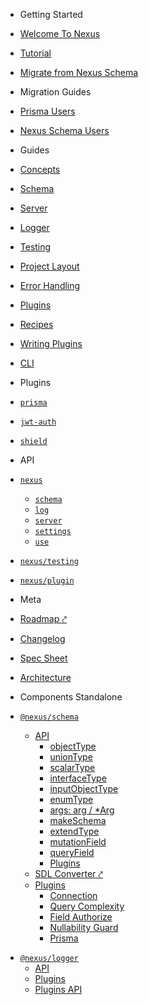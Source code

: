 - Getting Started

- [Welcome To Nexus](README)
- [Tutorial](tutorial/introduction)
- [Migrate from Nexus Schema](getting-started/migrate-from-nexus-schema)

- Migration Guides

- [Prisma Users](migration-guides/prisma-users)
- [Nexus Schema Users](getting-started/migrate-from-nexus-schema)

* Guides

* [Concepts](guides/concepts)
* [Schema](guides/schema)
* [Server](guides/server)
* [Logger](guides/logger)
* [Testing](guides/testing)
* [Project Layout](guides/project-layout)
* [Error Handling](guides/error-handling)
* [Plugins](guides/plugins)
* [Recipes](references/recipes)
* [Writing Plugins](guides/writing-plugins)
* [CLI](guides/cli)

* Plugins

* [`prisma`](plugins/prisma)
* [`jwt-auth`](https://github.com/Camji55/nexus-plugin-jwt-auth)
* [`shield`](https://github.com/lvauvillier/nexus-plugin-shield)

- API

- [`nexus`](api/modules/main)

  - [`schema`](api/modules/main/exports/schema)
  - [`log`](api/modules/main/exports/logger)
  - [`server`](api/modules/main/exports/server)
  - [`settings`](api/modules/main/exports/settings)
  - [`use`](api/modules/main/exports/use)

* [`nexus/testing`](api/modules/testing)

* [`nexus/plugin`](api/modules/plugin)

* Meta

* [Roadmap ⤤](https://github.com/orgs/graphql-nexus/projects/1)
* [Changelog](changelog)
* [Spec Sheet](meta/spec-sheet)
* [Architecture](architecture)

- Components Standalone

- [`@nexus/schema`](components/schema/about)

  - [API](components/schema/api/index.md)
    - [objectType](components/schema/api/copy/api-objectType)
    - [unionType](components/schema/api/copy/api-unionType)
    - [scalarType](components/schema/api/copy/api-scalarType)
    - [interfaceType](components/schema/api/copy/api-interfaceType)
    - [inputObjectType](components/schema/api/copy/api-inputObjectType)
    - [enumType](components/schema/api/copy/api-enumType)
    - [args: arg / \*Arg](components/schema/api/copy/api-args)
    - [makeSchema](components/schema/api/copy/api-makeSchema)
    - [extendType](components/schema/api/copy/api-extendType)
    - [mutationField](components/schema/api/copy/api-mutationField)
    - [queryField](components/schema/api/copy/api-queryField)
    - [Plugins](components/schema/api/copy/api-plugins)
  - [SDL Converter ⤤](https://nexus.js.org/converter)
  - [Plugins](components/schema/plugins)
    - [Connection](components/schema/plugins/connection)
    - [Query Complexity](components/schema/plugins/query-complexity)
    - [Field Authorize](components/schema/plugins/field-authorize)
    - [Nullability Guard](components/schema/plugins/nullability-guard)
    - [Prisma](components/schema/plugins/prisma)

* [`@nexus/logger`](components/logger/about)
  - [API](components/logger/api)
  - [Plugins](components/logger/plugins)
  - [Plugins API](components/logger/plugins-api)
